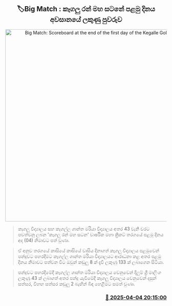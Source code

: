 <p align='center'><b><h2 align='center' title='Big Match: Scoreboard at the end of the first day of the Kegalle Gold Battle'>🏷Big Match : කෑගලු රන් මහ සටනේ පළමු දිනය අවසානයේ ලකුණු පුවරුව</h2></b></p>
<p align='center'><img src='https://helakuru.sgp1.cdn.digitaloceanspaces.com/esana/images/lib/battle-of-the-gold-kegalle.jpg' width='600' alt='Big Match: Scoreboard at the end of the first day of the Kegalle Gold Battle'></p>

> කෑගලු විද්‍යාලය සහ කෑගල්ල ශාන්ත මරියා විද්‍යාලය අතර 43 වැනි වරට පවත්වනු ලබන 'කෑගලු රන් මහ සටන' වාර්ෂික මහා ක්‍රිකට් තරගයේ පළමු දිනය අද (04) නිමාවට පත් වුණා.

> ඒ අනුව තරගයේ කාසියේ කාසියේ වාසිය දිනාගත් කෑගලු විද්‍යාලය පළමුවෙන් පන්දුවට පහරදීමට කෑගල්ල ශාන්ත මරියා විද්‍යාලයට ආරාධනා කළ අතර පළමු දිනය නිමාවට පත්වන විට ඔවුන් කඩුලු 8 ක් දැවී ලකුණු 133 ක් ලබාගෙන සිටියා.

> පන්දුවට පහරදීමේදී කෑගල්ල ශාන්ත මරියා විද්‍යාලය වෙනුවෙන් දිලුම් ශ්‍රී මාලිංග ලකුණු 43 ක් ලබාගත් අතර පන්දු යැවීමේදී කෑගලු විද්‍යාලය වෙනුවෙන් දසුන් සත්සර, විහඟ සත්සර කඩුලු 2 බැඟින් බිඳ හෙළීමට සමත් වුණා.



<h3 align='right'><a href='https://www.helakuru.lk/esana/p/108958/'>📅 2025-04-04 20:15:00</a></h3>
